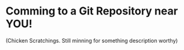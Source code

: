 # Comming to a Git Repository near YOU!

(Chicken Scratchings. Still minning for something description worthy)
